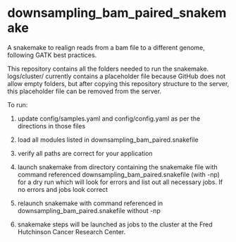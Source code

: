 # downsampling_bam_paired_snakemake

A snakemake to realign reads from a bam file to a different genome, following GATK best practices. 

This repository contains all the folders needed to run the snakemake. logs/cluster/ currently contains a placeholder file because GitHub does not allow empty folders, but after copying this repository structure to the server, this placeholder file can be removed from the server.

To run:

1) update config/samples.yaml and config/config.yaml as per the directions in those files

2) load all modules listed in downsampling_bam_paired.snakefile

3) verify all paths are correct for your application

4) launch snakemake from directory containing the snakemake file with command referenced downsampling_bam_paired.snakefile (with -np) for a dry run which will look for errors and list out all necessary jobs. If no errors and jobs look correct

5) relaunch snakemake with command referenced in downsampling_bam_paired.snakefile without -np

6) snakemake steps will be launched as jobs to the cluster at the Fred Hutchinson Cancer Research Center.
